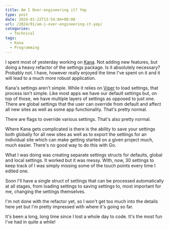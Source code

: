 ```yaml
---
title: Am I Over-engineering it? Yep
type: post
date: 2024-01-22T13:54:04+00:00
url: /2024/01/am-i-over-engineering-it-yep/
categories:
  - Technical
tags:
  - Kana
  - Programming
---
```


I spent most of yesterday working on [Kana][1]. Not adding new features, but doing a heavy refactor of the settings package. Is it absolutely necessary? Probably not. I have, however really enjoyed the time I've spent on it and it will lead to a much more robust application.

Kana's settings aren't simple. While it relies on [Viper][2] to load settings, that process isn't simple. Like most apps we have our default settings but, on top of those, we have multiple layers of settings as opposed to just one. There are global settings that the user can override from default and affect all new sites as well as some app functionality. That's pretty normal.

There are flags to override various settings. That's also pretty normal.

Where Kana gets complicated is there is the ability to save your settings both globally for all new sites as well as to export the settings for an individual site which can make getting started on a given project much, much easier. There's no good way to do this with Go.

What I was doing was creating separate settings structs for defaults, global and local settings. It worked but it was messy. With, now, 30 settings to keep track of I was simply missing some of the touch points every time I edited one.

Soon I'll have a single struct of settings that can be processed automatically at all stages, from loading settings to saving settings to, most important for me, changing the settings themselves.

I'm not done with the refactor yet, so I won't get too much into the details here yet but I'm pretty impressed with where it's going so far.

It's been a long, long time since I lost a whole day to code. It's the most fun I've had in quite a while!

 [1]: https://github.com/ChrisWiegman/kana/
 [2]: https://github.com/spf13/viper